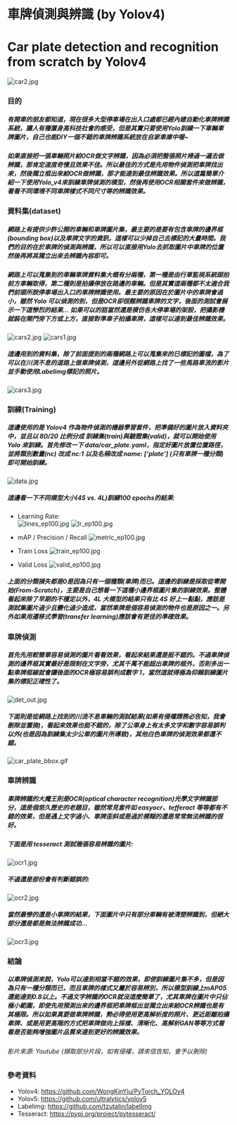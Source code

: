 # 車牌偵測與辨識 (by Yolov4)
# Car plate detection and recognition from scratch by Yolov4
![car2.jpg](images/car2.png)

### 目的
##### 有開車的朋友都知道，現在很多大型停車場在出入口處都已經內建自動化車牌辨識系統，讓人有種置身高科技社會的感受，但是其實只要使用Yolo訓練一下車輛車牌圖片，自己也能DIY一個不錯的車牌辨識系統放在自家車庫中喔~  
##### 如果直接把一張車輛照片給OCR做文字辨識，因為必須把整張照片掃過一遍去做辨識，那肯定速度奇慢且效果不佳。所以最佳的方式是先用物件偵測把車牌找出來，然後獨立框出來給OCR做辨識，那才能達到最佳辨識效果。所以這篇簡單介紹一下使用Yolo_v4來訓練車牌偵測的模型，然後再使用OCR相關套件來做辨識，看看不同環境不同車牌樣式不同尺寸等的辨識效果。

### 資料集(dataset)
##### 網路上有提供少許公開的車輛和車牌圖片集，最主要的是要有包含車牌的邊界框(bounding box)以及車牌文字的資訊，這樣可以少掉自己去標記的大量時間。我們的目的在於車牌的偵測與辨識，所以可以直接用Yolo去抓取圖片中車牌的位置然後再將其獨立出來去辨識內容即可。  
##### 網路上可以蒐集到的車輛車牌資料集大概有分兩種，第一種是由行車監視系統跟拍前方車輛取得，第二種則是拍攝停放在路邊的車輛。但是其實這兩種都不太適合我們前頭所說停車場出入口的車牌辨識使用。最主要的原因在於圖片中的車牌會過小，雖然 Yolo 可以偵測的到，但是OCR卻很難辨識車牌的文字，後面的測試會展示一下這慘烈的結果... 如果可以的話當然還是模仿各大停車場的架設，把攝影機就裝在閘門旁下方或上方，直接對準車子拍攝車牌，這樣可以達到最佳辨識效果。  
![cars2.jpg](images/cars2.png)
![cars1.jpg](images/cars1.png)  
##### 這邊用到的資料集，除了前面提到的兩種網路上可以蒐集來的已標記的圖檔，為了可以在川流不息的道路上做車牌偵測，這邊另外從網路上找了一些馬路車流的影片並手動使用Labelimg標記的照片。  
![cars3.jpg](images/cars3.png)  

### 訓練(Training)
##### 這邊使用的是 Yolov4 作為物件偵測的機器學習套件，把準備好的圖片放入資料夾中，並且以 80/20 比例分成 訓練集(train)與驗證集(valid)，就可以開始使用 Yolo 來訓練。首先修改一下 data/car_plate.yaml，指定好圖片放置位置路徑，並將類別數量(nc) 改成 nc:1 以及名稱改成 name: [‘plate’] (只有車牌一種分類)即可開始訓練。
![data.jpg](images/data.png)
##### 這邊看一下不同模型大小(4S vs. 4L)訓練100 epochs的結果:
* Learning Rate:  
![lines_ep100.jpg](images/lines_ep100.png)
![lr_ep100.jpg](images/lr_ep100.png)

* mAP / Precision / Recall
![metric_ep100.jpg](images/metric_ep100.png)

* Train Loss
![train_ep100.jpg](images/train_ep100.png)

* Valid Loss
![valid_ep100.jpg](images/valid_ep100.png)

##### 上面的分類損失都是0是因為只有一個種類(車牌)而已。這邊的訓練是採取從零開始(From-Scratch)，主要是自己想看一下這種小邊界框圖片集的訓練效果。整體看起來除了早期的不穩定以外，4L 大模型的結果只有比 4S 好上一點點，應該是測試集圖片過少且變化過少造成，當然車牌是個容易偵測的物件也是原因之一。另外如果用遷移式學習(transfer learning)應該會有更佳的準確效果。

### 車牌偵測
##### 首先先用較簡單容易偵測的圖片看看效果，看起來結果還是挺不錯的。不過車牌偵測的邊界框其實最好是限制在文字旁，尤其千萬不能超出車牌的框外，否則多出一點車牌框線就會讓後面的OCR極容易誤判成數字 1，當然這就得極為仰賴訓練圖片集的標記正確性了。
![det_out.jpg](images/det_out.png)
##### 下面則是從網路上找到的川流不息車輛的測試結果(如果有侵權請務必告知，我會刪除並置換)，看起來效果也挺不錯的，除了公車身上有太多文字和數字容易誤判以外(也是因為訓練集太少公車的圖片所導致)，其他白色車牌的偵測效果都還不錯。
![car_plate_bbox.gif](images/car_plate_bbox.gif)

### 車牌辨識
##### 車牌辨識的大魔王則是OCR(optical character recognition)光學文字辨識部分，這是個悠久歷史的老題目，雖然常見套件如 easyocr、tefferact 等等都有不錯的效果，但是遇上文字過小、車牌歪斜或是過於模糊的還是常常無法辨識的很好。
##### 下面是用 tesseract 測試幾張容易辨識的圖片:
![ocr1.jpg](images/ocr1.png)
##### 不過還是部份會有判斷錯誤的:
![ocr2.jpg](images/ocr2.png)
##### 當然最慘的還是小車牌的結果，下面圖片中只有部分車輛有被清楚辨識到，但絕大部分還是都是無法辨識成功…
![ocr3.jpg](images/ocr3.png)  

### 結論
##### 以車牌偵測來說，Yolo可以達到相當不錯的效果，即使訓練圖片集不多，但是因為只有一種分類而已，而且車牌的樣式又屬於容易辨別，所以模型訓練上mAP05還能達到0.8以上。不過文字辨識的OCR就沒這麼簡單了，尤其車牌在圖片中只佔極小範圍，即使先用預測出來的邊界框把車牌框出並獨立出來給OCR辨識也是有其極限。所以如果真要做車牌辨識，勢必得使用更高解析度的照片、更近距離拍攝車牌、或是用更高階的方式把車牌做向上採樣、清晰化、高解析GAN等等方式看看是否能夠增強圖片品質來達到更好的辨識效果。  

###### 影片來源: Youtube (擷取部分片段，如有侵權，請來信告知，會予以刪除)

### 參考資料
* Yolov4: https://github.com/WongKinYiu/PyTorch_YOLOv4
* Yolov5: https://github.com/ultralytics/yolov5
* Labelimg: https://github.com/tzutalin/labelImg
* Tesseract: https://pypi.org/project/pytesseract/
